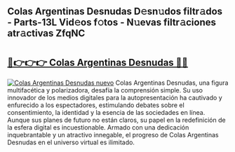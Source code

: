 ## Colas Argentinas Desnudas D𝚎sn𝚞dos filtr𝚊dos - Parts-13L Vid𝚎os f𝚘tos - N𝚞evas filtr𝚊ciones atr𝚊ctivas ZfqNC

# <h2><a href="http://mb0wb9.tromn.icu/?c=Colas+Argentinas+Desnudas">🔗👉👉👉 Colas Argentinas Desnudas 🔗🔗</a></h2>

[![Colas Argentinas Desnudas nuevo](https://i.imgur.com/pEAQMta.gif)](http://mb0wb9.tromn.icu/?c=Colas+Argentinas+Desnudas)
Colas Argentinas Desnudas, una figura multifacética y polarizadora, desafía la comprensión simple. Su uso innovador de los medios digitales para la autopresentación ha cautivado y enfurecido a los espectadores, estimulando debates sobre el consentimiento, la identidad y la esencia de las sociedades en línea. Aunque sus planes de futuro no están claros, su papel en la redefinición de la esfera digital es incuestionable. Armado con una dedicación inquebrantable y un atractivo innegable, el progreso de Colas Argentinas Desnudas en el universo virtual es ilimitado.
